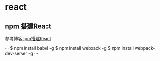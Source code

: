 # react

## npm 搭建React

参考博客[npm搭建React](https://blog.csdn.net/u012859720/article/details/70597119)

···
$ npm install babel -g
$ npm install webpack -g
$ npm install webpack-dev-server -g
···
